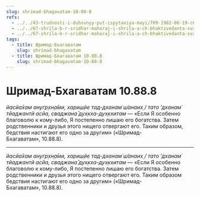 ```yaml
---
slug: shrimad-bhagavatam-10-88-8
refs:
  - ../../43-trudnosti-i-duhovnyy-put-ispytaniya-mayi/709-1982-06-19-c6-proverki-predannosti-ot-bogatstva-do-predlozheniya-stat-shivoj.md
  - ../../67-shrila-b-r-sridhar-maharaj-i-shrila-a-ch-bhaktivedanta-svami-prabhupada/1067-1973-03-17-2-sovmestnaya-lektsiya-shrily-b-r-shridhara-maharadzha-i-a-ch-bhaktivedanty-svami-prabhupady.md
  - ../../67-shrila-b-r-sridhar-maharaj-i-shrila-a-ch-bhaktivedanta-svami-prabhupada/1072-1981-03-10-a3-vospominaniya-o-bhaktivedante-svami-do-ego-otezda-v-ameriku.md
tags:
  - title: Шримад-Бхагаватам
    slug: shrimad-bhagavatam
  - title: Шримад-Бхагаватам 10.88.8
    slug: shrimad-bhagavatam-10-88-8
---
```


# Шримад-Бхагаватам 10.88.8

*йасйа̄хам анугр̣хн̣а̄ми, хариш̣йе тад-дханам̇ ш́анаих̣ / тато ’дханам̇ тйаджантй асйа, сваджана̄ дух̣кха-дух̣кхитам* — «Если Я особенно благоволю к кому-либо, Я постепенно лишаю его богатства. Затем родственники и друзья этого нищего отвергают его. Таким образом, бедствия настигают его одно за другим» («Шримад-Бхагаватам», 10.88.8).

---

*йасйа̄хам анугр̣хн̣а̄ми, хариш̣йе тад-дханам̇ ш́анаих̣ / тато ’дханам̇ тйаджантй асйа, сваджана̄ дух̣кха-дух̣кхитам* — «Если Я особенно благоволю к кому-либо, Я постепенно лишаю его богатства. Затем родственники и друзья этого нищего отвергают его. Таким образом бедствия настигают его одно за другим» («Шримад-Бхагаватам», 10.88.8).
